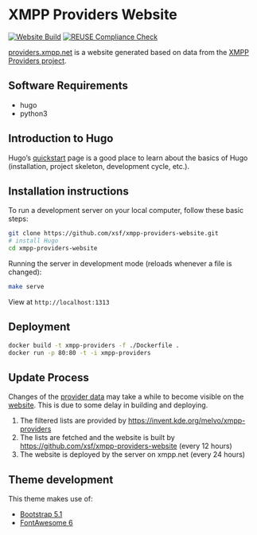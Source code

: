 <!--
SPDX-FileCopyrightText: 2022 XMPP Providers Team

SPDX-License-Identifier: AGPL-3.0-or-later
-->

# XMPP Providers Website

[![Website Build](https://github.com/xsf/xmpp-providers-website/actions/workflows/build-website.yml/badge.svg)](https://github.com/xsf/xmpp-providers-website/actions/workflows/build-website.yml) [![REUSE Compliance Check](https://github.com/xsf/xmpp-providers-website/actions/workflows/reuse.yml/badge.svg)](https://github.com/xsf/xmpp-providers-website/actions/workflows/reuse.yml)

[providers.xmpp.net](https://providers.xmpp.net) is a website generated based on data from the [XMPP Providers project](https://invent.kde.org/melvo/xmpp-providers).

## Software Requirements

* hugo
* python3

## Introduction to Hugo

Hugo’s [quickstart](https://gohugo.io/getting-started/quick-start/) page is a good place to learn about the basics of Hugo (installation, project skeleton, development cycle, etc.).

## Installation instructions

To run a development server on your local computer, follow these basic steps:

```bash
git clone https://github.com/xsf/xmpp-providers-website.git
# install Hugo
cd xmpp-providers-website
```

Running the server in development mode (reloads whenever a file is changed):

```bash
make serve
```

View at `http://localhost:1313`

## Deployment

```bash
docker build -t xmpp-providers -f ./Dockerfile .
docker run -p 80:80 -t -i xmpp-providers
```

## Update Process

Changes of the [provider data](https://invent.kde.org/melvo/xmpp-providers) may take a while to become visible on the [website](https://providers.xmpp.net).
This is due to some delay in building and deploying.

1. The filtered lists are provided by https://invent.kde.org/melvo/xmpp-providers
1. The lists are fetched and the website is built by https://github.com/xsf/xmpp-providers-website (every 12 hours)
1. The website is deployed by the server on xmpp.net (every 24 hours)

## Theme development

This theme makes use of:

* [Bootstrap 5.1](https://getbootstrap.com/docs/5.1/)
* [FontAwesome 6](https://fontawesome.com/v6/docs/)
